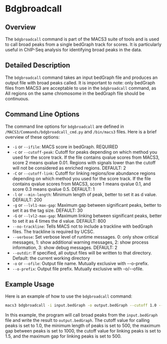 # Bdgbroadcall

## Overview
The `bdgbroadcall` command is part of the MACS3 suite of tools and is used to call broad peaks from a single bedGraph track for scores. It is particularly useful in ChIP-Seq analysis for identifying broad peaks in the data.

## Detailed Description

The `bdgbroadcall` command takes an input bedGraph file and produces an output file with broad peaks called. It is important to note: only bedGraph files from MACS3 are acceptable to use in the `bdgbroadcall` command, as All regions on the same chromosome in the bedGraph file should be continuous.

## Command Line Options

The command line options for `bdgbroadcall` are defined in `/MACS3/Commands/bdgbroadcall_cmd.py` and `/bin/macs3` files. Here is a brief overview of these options:

- `-i` or `--ifile`: MACS score in bedGraph. REQUIRED
- `-c` or `--cutoff-peak`: Cutoff for peaks depending on which method you used for the score track. If the file contains qvalue scores from MACS3, score 2 means qvalue 0.01. Regions with signals lower than the cutoff will not be considered as enriched regions. DEFAULT: 2
- `-C` or `--cutoff-link`: Cutoff for linking regions/low abundance regions depending on which method you used for the score track. If the file contains qvalue scores from MACS3, score 1 means qvalue 0.1, and score 0.3 means qvalue 0.5. DEFAULT: 1
- `-l` or `--min-length`: Minimum length of peak, better to set it as d value. DEFAULT: 200
- `-g` or `--lvl1-max-gap`: Maximum gap between significant peaks, better to set it as the tag size. DEFAULT: 30
- `-G` or `--lvl2-max-gap`: Maximum linking between significant peaks, better to set it as 4 times the d value. DEFAULT: 800
- `--no-trackline`: Tells MACS not to include a trackline with bedGraph files. The trackline is required by UCSC.
- `--verbose`: Set verbose level of runtime messages. 0: only show critical messages, 1: show additional warning messages, 2: show process information, 3: show debug messages. DEFAULT: 2
- `--outdir`: If specified, all output files will be written to that directory. Default: the current working directory
- `-o` or `--ofile`: Output file name. Mutually exclusive with --o-prefix.
- `--o-prefix`: Output file prefix. Mutually exclusive with -o/--ofile.

## Example Usage

Here is an example of how to use the `bdgbroadcall` command:

```bash
macs3 bdgbroadcall -i input.bedGraph -o output.bedGraph --cutoff 1.0 --minlen 500 --maxgap 1000 --cutofflink 1.5 --maxgaplink 500
```

In this example, the program will call broad peaks from the `input.bedGraph` file and write the result to `output.bedGraph`. The cutoff value for calling peaks is set to 1.0, the minimum length of peaks is set to 500, the maximum gap between peaks is set to 1000, the cutoff value for linking peaks is set to 1.5, and the maximum gap for linking peaks is set to 500.

